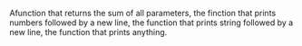 Afunction that returns the sum of all parameters, the finction that prints numbers followed by a new line, the function that prints string followed by a new line, the function that prints anything.
